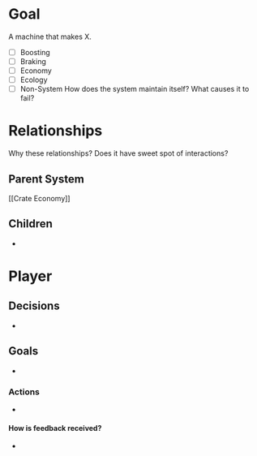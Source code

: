 # Goal
A machine that makes X.
- [ ] Boosting
- [ ] Braking
- [ ] Economy
- [ ] Ecology
- [ ] Non-System
How does the system maintain itself? What causes it to fail?
# Relationships
Why these relationships?
Does it have sweet spot of interactions?
## Parent System
[[Crate Economy]]
## Children
- 
# Player
## Decisions
- 
## Goals
- 
### Actions
- 
#### How is feedback received?
- 
